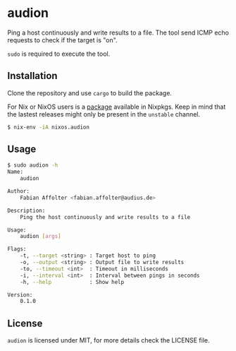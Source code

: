 # audion

Ping a host continuously and write results to a file. The tool
send ICMP echo requests to check if the target is "on".

`sudo` is required to execute the tool.

## Installation

Clone the repository and use `cargo` to build the package.

For Nix or NixOS users is a [package](https://search.nixos.org/packages?channel=unstable&from=0&size=50&sort=relevance&type=packages&query=audion)
available in Nixpkgs. Keep in mind that the lastest releases might only
be present in the ``unstable`` channel.

```bash
$ nix-env -iA nixos.audion
```

## Usage

```bash
$ sudo audion -h
Name:
	audion

Author:
	Fabian Affolter <fabian.affolter@audius.de>

Description:
	Ping the host continuously and write results to a file

Usage:
	audion [args]

Flags:
	-t, --target <string> : Target host to ping
	-o, --output <string> : Output file to write results
	-to, --timeout <int>  : Timeout in milliseconds
	-i, --interval <int>  : Interval between pings in seconds
	-h, --help            : Show help

Version:
	0.1.0
```

## License

`audion` is licensed under MIT, for more details check the LICENSE file.
